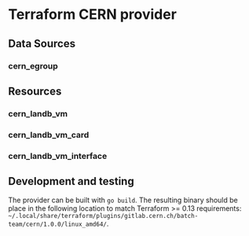 # Terraform CERN provider

## Data Sources

### cern_egroup

## Resources

### cern_landb_vm

### cern_landb_vm_card

### cern_landb_vm_interface

## Development and testing

The provider can be built with `go build`. The resulting binary should be place in the following location to match Terraform >= 0.13 requirements: `~/.local/share/terraform/plugins/gitlab.cern.ch/batch-team/cern/1.0.0/linux_amd64/`.